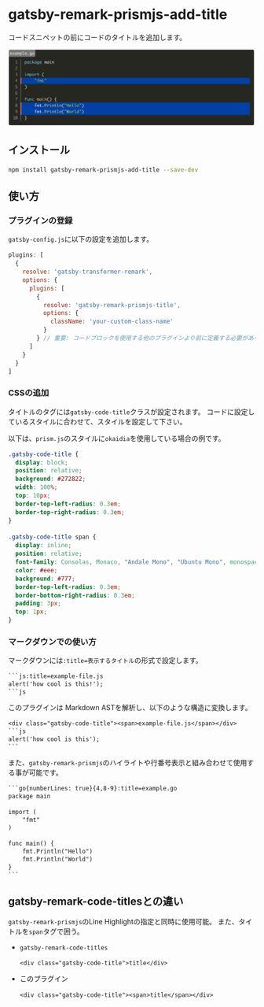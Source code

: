 # gatsby-remark-prismjs-add-title

コードスニペットの前にコードのタイトルを追加します。

![例](./example/code-title.png)

## インストール

```bash
npm install gatsby-remark-prismjs-add-title --save-dev
```

## 使い方

### プラグインの登録

`gatsby-config.js`に以下の設定を追加します。

```js
plugins: [
  {
    resolve: 'gatsby-transformer-remark',
    options: {
      plugins: [
        {
          resolve: 'gatsby-remark-prismjs-title',
          options: {
            className: 'your-custom-class-name'
          }
        } // 重要: コードブロックを使用する他のプラグインより前に定義する必要があります。
      ]
    }
  }
]
```

### CSSの追加

タイトルのタグには`gatsby-code-title`クラスが設定されます。
コードに設定しているスタイルに合わせて、スタイルを設定して下さい。

以下は、`prism.js`のスタイルに`okaidia`を使用している場合の例です。

```css
.gatsby-code-title {
  display: block;
  position: relative;
  background: #272822;
  width: 100%;
  top: 10px;
  border-top-left-radius: 0.3em;
  border-top-right-radius: 0.3em;
}

.gatsby-code-title span {
  display: inline;
  position: relative;
  font-family: Consolas, Monaco, "Andale Mono", "Ubuntu Mono", monospace;
  color: #eee;
  background: #777;
  border-top-left-radius: 0.3em;
  border-bottom-right-radius: 0.3em;
  padding: 3px;
  top: 1px;
}
```

### マークダウンでの使い方

マークダウンには`:title=表示するタイトル`の形式で設定します。

``````
```js:title=example-file.js
alert('how cool is this!');
```js
``````

このプラグインは Markdown ASTを解析し、以下のような構造に変換します。

``````
<div class="gatsby-code-title"><span>example-file.js</span></div>
```js
alert('how cool is this');
```
``````

また、`gatsby-remark-prismjs`のハイライトや行番号表示と組み合わせて使用する事が可能です。

``````
```go{numberLines: true}{4,8-9}:title=example.go
package main

import (
	"fmt"
)

func main() {
	fmt.Println("Hello")
	fmt.Println("World")
}
```
``````

## gatsby-remark-code-titlesとの違い

`gatsby-remark-prismjs`のLine Highlightの指定と同時に使用可能。
また、タイトルを`span`タグで囲う。

- `gatsby-remark-code-titles`

  `<div class="gatsby-code-title">title</div>`

- このプラグイン

  `<div class="gatsby-code-title"><span>title</span></div>`
